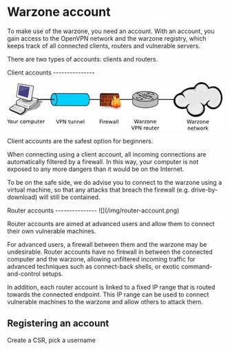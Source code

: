 Warzone account
===============

To make use of the warzone, you need an account.
With an account, you gain access to the OpenVPN network and the warzone registry, which keeps track of all connected
clients, routers and vulnerable servers.

There are two types of accounts: clients and routers.

<div class="row">
<div class="col-md-6 autoSizeImage">
Client accounts
---------------

![](/img/client-account.png)

Client accounts are the safest option for beginners. 

When connecting using a client account, all incoming connections are automatically filtered by
a firewall. In this way, your computer is not exposed to any more dangers than it would be on
the Internet.

To be on the safe side, we do advise you to connect to the warzone using a virtual machine, so that
any attacks that breach the firewall (e.g. drive-by-download) will still be contained.

</div>
<div class="col-md-6 autoSizeImage">
Router accounts
---------------
![](/img/router-account.png)

Router accounts are aimed at advanced users and allow them to connect their own vulnerable machines.

For advanced users, a firewall between them and the warzone may be undesirable. Router accounts
have no firewall in between the connected computer and the warzone, allowing unfiltered incoming traffic
for advanced techniques such as connect-back shells, or exotic command-and-control setups.

In addition, each router account is linked to a fixed IP range that is routed towards the connected endpoint.
This IP range can be used to connect vulnerable machines to the warzone and allow others to attack them.

</div>
</div>

Registering an account
----------------------

Create a CSR, pick a username
